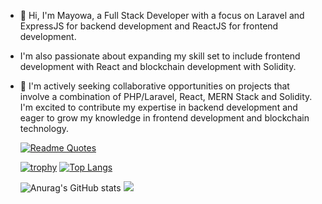 - 👀 Hi, I'm Mayowa, a Full Stack Developer with a focus on Laravel and ExpressJS for backend development and ReactJS for frontend development.
-  I'm also passionate about expanding my skill set to include frontend development with React and blockchain development with Solidity.

- 💞️ I'm actively seeking collaborative opportunities on projects that involve a combination of PHP/Laravel, React, MERN Stack and Solidity. I'm excited to contribute my expertise in backend development and eager to grow my knowledge in frontend development and blockchain technology.

  
     
     [![Readme Quotes](https://quotes-github-readme.vercel.app/api?type=horizontal&theme=dark)](https://github.com/piyushsuthar/github-readme-quotes)


     
     [![trophy](https://github-profile-trophy.vercel.app/?username=Mayoral13)](https://github.com/ryo-ma/github-profile-trophy)
     [![Top Langs](https://github-readme-stats.vercel.app/api/top-langs/?username=Mayoral13&exclude_repo=github-Fantasy-One-DAPP-V1)](https://github.com/anuraghazra/github-readme-stats)
     
     
     ![Anurag's GitHub stats](https://github-readme-stats.vercel.app/api?username=Mayoral13&show_icons=true&theme=transparent)
     ![](https://komarev.com/ghpvc/?username=Mayoral13)


   

<!---
Mayoral13/Mayoral13 is a ✨ special ✨ repository because its `README.md` (this file) appears on your GitHub profile.
You can click the Preview link to take a look at your changes.
--->
